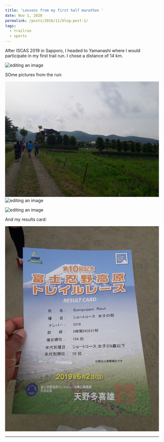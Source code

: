 ```yaml
---
title: 'Lessons from my first half marathon '
date: Nov 1, 2020
permalink: /posts/2016/11/blog-post-1/
tags:
  - trailrun
  - sports
---
```


After ISCAS 2019 in Sapporo, I headed to Yamanashi where I would participate in my first trail run. I chose a distance of 14 km. 

![editing an image](/images/blog_images/fuji_run/fuji_run1.jpg)

SOme pictures from the run:

![editing an image](/images/blog_images/fuji_run/fuji_run2.jpg)
![editing an image](/images/blog_images/fuji_run/fuji_run3.jpg)

![editing an image](/images/blog_images/fuji_run/fuji_run5.jpg)

And my results card:

![editing an image](/images/blog_images/fuji_run/fuji_run4.jpg)

------

